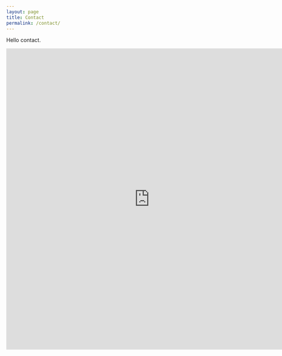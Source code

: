 ```yaml
---
layout: page
title: Contact
permalink: /contact/
---
```

Hello contact.

<iframe src="https://docs.google.com/forms/d/e/1FAIpQLSfwx0_AxOpHgbMMjcMOdocFqvpJFPSqF7IJGi8BAJISEalCnw/viewform?embedded=true" width="760" height="800" frameborder="0" marginheight="0" marginwidth="0">Loading...</iframe>
